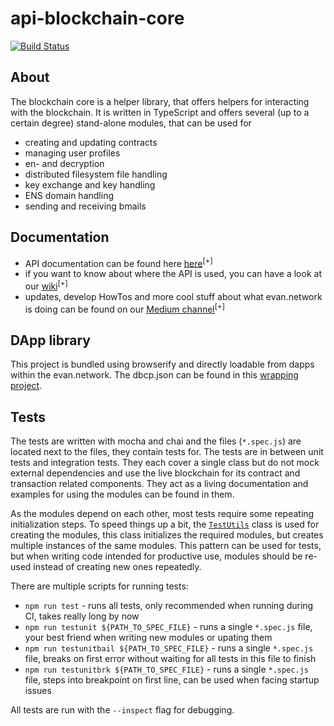 # api-blockchain-core

[![Build Status](https://travis-ci.org/evannetwork/api-blockchain-core.svg?branch=develop)](https://travis-ci.org/evannetwork/api-blockchain-core)


## About
The blockchain core is a helper library, that offers helpers for interacting with the blockchain. It is written in TypeScript and offers several (up to a certain degree) stand-alone modules, that can be used for
- creating and updating contracts
- managing user profiles
- en- and decryption
- distributed filesystem file handling
- key exchange and key handling
- ENS domain handling
- sending and receiving bmails


## Documentation
- API documentation can be found here [here](https://api-blockchain-core.readthedocs.io)<sup>[+]</sup>
- if you want to know about where the API is used, you can have a look at our [wiki](https://evannetwork.github.io/)<sup>[+]</sup>
- updates, develop HowTos and more cool stuff about what evan.network is doing can be found on our [Medium channel](https://medium.com/evan-network)<sup>[+]</sup>


## DApp library
This project is bundled using browserify and directly loadable from dapps within the evan.network. The dbcp.json can be found in this [wrapping project](https://github.com/evannetwork/ui-core/tree/master/dapps/bcc).


## Tests
The tests are written with mocha and chai and the files (`*.spec.js`) are located next to the files, they contain tests for.
The tests are in between unit tests and integration tests. They each cover a single class but do not mock external dependencies and use the live blockchain for its contract and transaction related components. They act as a living documentation and examples for using the modules can be found in them.

As the modules depend on each other, most tests require some repeating initialization steps. To speed things up a bit, the [`TestUtils`](./src/test/test-utils.ts) class is used for creating the modules, this class initializes the required modules, but creates multiple instances of the same modules. This pattern can be used for tests, but when writing code intended for productive use, modules should be re-used instead of creating new ones repeatedly.

There are multiple scripts for running tests:
- `npm run test` - runs all tests, only recommended when running during CI, takes really long by now
- `npm run testunit ${PATH_TO_SPEC_FILE}` - runs a single `*.spec.js` file, your best friend when writing new modules or upating them
- `npm run testunitbail ${PATH_TO_SPEC_FILE}` - runs a single `*.spec.js` file, breaks on first error without waiting for all tests in this file to finish
- `npm run testunitbrk ${PATH_TO_SPEC_FILE}` - runs a single `*.spec.js` file, steps into breakpoint on first line, can be used when facing startup issues

All tests are run with the `--inspect` flag for debugging.
